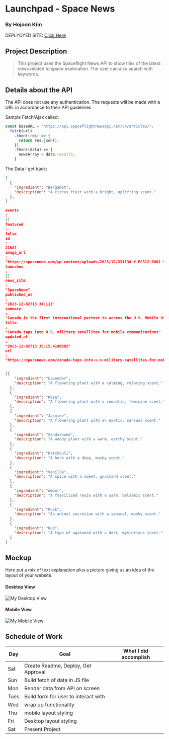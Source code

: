 # Launchpad - Space News

### By Hojoon Kim

DEPLYOYED SITE: [Click Here](https://seal-project1-dusky.vercel.app/)

## Project Description

> This project uses the Spaceflight News API to show tiles of the latest news related to space exploration. The user can also search with keywords.

## Details about the API

The API does not use any authentication. The requests will be made with a URL in accordance to their API guidelines

Sample Fetch/Ajax called:

```js
const baseURL = "https://api.spaceflightnewsapi.net/v4/articles/";
  fetch(url)
    .then((res) => {
      return res.json();
    })
    .then((data) => {
      newsArray = data.results;
    }
```

The Data I get back:

```json
[
  {
    "ingredient": "Bergamot",
    "description": "A citrus fruit with a bright, uplifting scent."
  },
]

events
:
[]
featured
:
false
id
:
21687
image_url
:
"https://spacenews.com/wp-content/uploads/2023/12/231130-X-FC312-0001-300x239.jpg"
launches
:
[]
news_site
:
"SpaceNews"
published_at
:
"2023-12-02T13:34:11Z"
summary
:
"Canada is the first international partner to access the U.S. Mobile User Objective System (MUOS) satellite network, the U.S. Space Force announced Nov. 30."
title
:
"Canada taps into U.S. military satellites for mobile communications"
updated_at
:
"2023-12-02T13:39:15.410000Z"
url
:
"https://spacenews.com/canada-taps-into-u-s-military-satellites-for-mobile-communications/"


[{
    "ingredient": "Lavender",
    "description": "A flowering plant with a calming, relaxing scent."
  },
  {
    "ingredient": "Rose",
    "description": "A flowering plant with a romantic, feminine scent."
  },
  {
    "ingredient": "Jasmine",
    "description": "A flowering plant with an exotic, sensual scent."
  },
  {
    "ingredient": "Sandalwood",
    "description": "A woody plant with a warm, earthy scent."
  },
  {
    "ingredient": "Patchouli",
    "description": "A herb with a deep, musky scent."
  },
  {
    "ingredient": "Vanilla",
    "description": "A spice with a sweet, gourmand scent."
  },
  {
    "ingredient": "Amber",
    "description": "A fossilized resin with a warm, balsamic scent."
  },
  {
    "ingredient": "Musk",
    "description": "An animal secretion with a sensual, musky scent."
  },
  {
    "ingredient": "Oud",
    "description": "A type of agarwood with a dark, mysterious scent."
  }
]
```

## Mockup

Here put a mix of text explanation plus a picture giving us an idea of the layout of your website.

#### Desktop View

![My Desktop View](https://i.imgur.com/5Bs7N6B.png)

#### Mobile View

![My Mobile View](https://i.imgur.com/5Bs7N6B.png)

## Schedule of Work

| Day  | Goal                                 | What I did accomplish |
| ---- | ------------------------------------ | --------------------- |
| Sat  | Create Readme, Deploy, Get Approval  |                       |
| Sun  | Build fetch of data in JS file       |                       |
| Mon  | Render data from API on screen       |                       |
| Tues | Build form for user to interact with |                       |
| Wed  | wrap up functionality                |                       |
| Thu  | mobile layout styling                |                       |
| Fri  | Desktop layout styling               |                       |
| Sat  | Present Project                      |                       |
